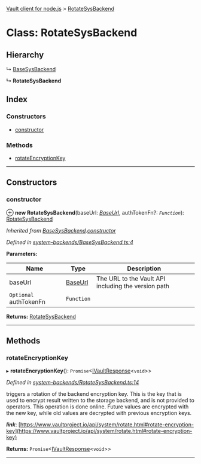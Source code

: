 [Vault client for node.js](../README.md) > [RotateSysBackend](../classes/rotatesysbackend.md)

# Class: RotateSysBackend

## Hierarchy

↳  [BaseSysBackend](basesysbackend.md)

**↳ RotateSysBackend**

## Index

### Constructors

* [constructor](rotatesysbackend.md#constructor)

### Methods

* [rotateEncryptionKey](rotatesysbackend.md#rotateencryptionkey)

---

## Constructors

<a id="constructor"></a>

###  constructor

⊕ **new RotateSysBackend**(baseUrl: *[BaseUrl](../#baseurl)*, authTokenFn?: *`Function`*): [RotateSysBackend](rotatesysbackend.md)

*Inherited from [BaseSysBackend](basesysbackend.md).[constructor](basesysbackend.md#constructor)*

*Defined in [system-backends/BaseSysBackend.ts:4](https://github.com/theogravity/vault-tacular/blob/cbfbab1/src/system-backends/BaseSysBackend.ts#L4)*

**Parameters:**

| Name | Type | Description |
| ------ | ------ | ------ |
| baseUrl | [BaseUrl](../#baseurl) |  The URL to the Vault API including the version path |
| `Optional` authTokenFn | `Function` |

**Returns:** [RotateSysBackend](rotatesysbackend.md)

___

## Methods

<a id="rotateencryptionkey"></a>

###  rotateEncryptionKey

▸ **rotateEncryptionKey**(): `Promise`<[IVaultResponse](../interfaces/ivaultresponse.md)<`void`>>

*Defined in [system-backends/RotateSysBackend.ts:14](https://github.com/theogravity/vault-tacular/blob/cbfbab1/src/system-backends/RotateSysBackend.ts#L14)*

triggers a rotation of the backend encryption key. This is the key that is used to encrypt result written to the storage backend, and is not provided to operators. This operation is done online. Future values are encrypted with the new key, while old values are decrypted with previous encryption keys.

*__link__*: [https://www.vaultproject.io/api/system/rotate.html#rotate-encryption-key](https://www.vaultproject.io/api/system/rotate.html#rotate-encryption-key)

**Returns:** `Promise`<[IVaultResponse](../interfaces/ivaultresponse.md)<`void`>>

___

